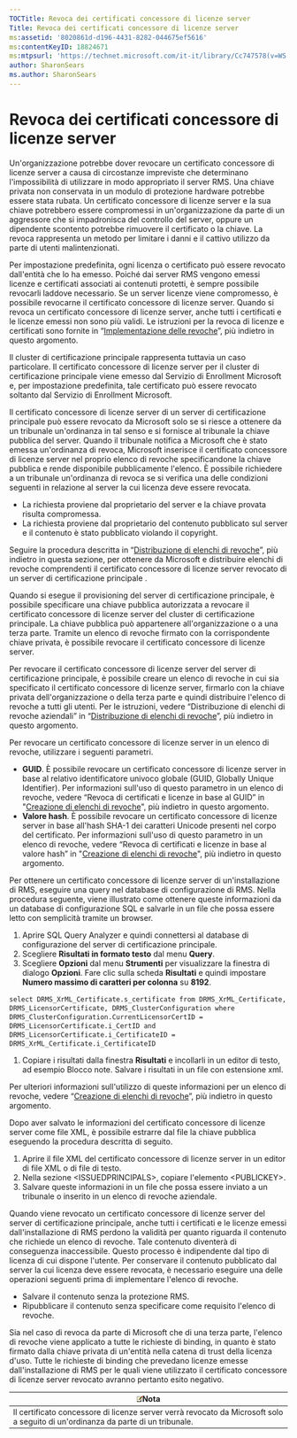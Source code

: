 ```yaml
---
TOCTitle: Revoca dei certificati concessore di licenze server
Title: Revoca dei certificati concessore di licenze server
ms:assetid: '8020861d-d196-4431-8282-044675ef5616'
ms:contentKeyID: 18824671
ms:mtpsurl: 'https://technet.microsoft.com/it-it/library/Cc747578(v=WS.10)'
author: SharonSears
ms.author: SharonSears
---
```


Revoca dei certificati concessore di licenze server
===================================================

Un'organizzazione potrebbe dover revocare un certificato concessore di licenze server a causa di circostanze impreviste che determinano l'impossibilità di utilizzare in modo appropriato il server RMS. Una chiave privata non conservata in un modulo di protezione hardware potrebbe essere stata rubata. Un certificato concessore di licenze server e la sua chiave potrebbero essere compromessi in un'organizzazione da parte di un aggressore che si impadronisca del controllo del server, oppure un dipendente scontento potrebbe rimuovere il certificato o la chiave. La revoca rappresenta un metodo per limitare i danni e il cattivo utilizzo da parte di utenti malintenzionati.

Per impostazione predefinita, ogni licenza o certificato può essere revocato dall'entità che lo ha emesso. Poiché dai server RMS vengono emessi licenze e certificati associati ai contenuti protetti, è sempre possibile revocarli laddove necessario. Se un server licenze viene compromesso, è possibile revocarne il certificato concessore di licenze server. Quando si revoca un certificato concessore di licenze server, anche tutti i certificati e le licenze emessi non sono più validi. Le istruzioni per la revoca di licenze e certificati sono fornite in “[Implementazione delle revoche](https://technet.microsoft.com/4735f060-7197-4ae2-830a-f91bcc4de30a)”, più indietro in questo argomento.

Il cluster di certificazione principale rappresenta tuttavia un caso particolare. Il certificato concessore di licenze server per il cluster di certificazione principale viene emesso dal Servizio di Enrollment Microsoft e, per impostazione predefinita, tale certificato può essere revocato soltanto dal Servizio di Enrollment Microsoft.

Il certificato concessore di licenze server di un server di certificazione principale può essere revocato da Microsoft solo se si riesce a ottenere da un tribunale un'ordinanza in tal senso e si fornisce al tribunale la chiave pubblica del server. Quando il tribunale notifica a Microsoft che è stato emessa un'ordinanza di revoca, Microsoft inserisce il certificato concessore di licenze server nel proprio elenco di revoche specificandone la chiave pubblica e rende disponibile pubblicamente l'elenco. È possibile richiedere a un tribunale un'ordinanza di revoca se si verifica una delle condizioni seguenti in relazione al server la cui licenza deve essere revocata.

-   La richiesta proviene dal proprietario del server e la chiave provata risulta compromessa.
-   La richiesta proviene dal proprietario del contenuto pubblicato sul server e il contenuto è stato pubblicato violando il copyright.

Seguire la procedura descritta in “[Distribuzione di elenchi di revoche](https://technet.microsoft.com/e331338b-66d4-45e4-8d3f-acccf2302ac4)”, più indietro in questa sezione, per ottenere da Microsoft e distribuire elenchi di revoche comprendenti il certificato concessore di licenze server revocato di un server di certificazione principale .

Quando si esegue il provisioning del server di certificazione principale, è possibile specificare una chiave pubblica autorizzata a revocare il certificato concessore di licenze server del cluster di certificazione principale. La chiave pubblica può appartenere all'organizzazione o a una terza parte. Tramite un elenco di revoche firmato con la corrispondente chiave privata, è possibile revocare il certificato concessore di licenze server.

Per revocare il certificato concessore di licenze server del server di certificazione principale, è possibile creare un elenco di revoche in cui sia specificato il certificato concessore di licenze server, firmarlo con la chiave privata dell'organizzazione o della terza parte e quindi distribuire l'elenco di revoche a tutti gli utenti. Per le istruzioni, vedere “Distribuzione di elenchi di revoche aziendali” in “[Distribuzione di elenchi di revoche](https://technet.microsoft.com/e331338b-66d4-45e4-8d3f-acccf2302ac4)”, più indietro in questo argomento.

Per revocare un certificato concessore di licenze server in un elenco di revoche, utilizzare i seguenti parametri.

-   **GUID**. È possibile revocare un certificato concessore di licenze server in base al relativo identificatore univoco globale (GUID, Globally Unique Identifier). Per informazioni sull'uso di questo parametro in un elenco di revoche, vedere “Revoca di certificati e licenze in base al GUID” in "[Creazione di elenchi di revoche](https://technet.microsoft.com/1ef75199-3344-4225-84de-a863a777696a)", più indietro in questo argomento.
-   **Valore hash**. È possibile revocare un certificato concessore di licenze server in base all'hash SHA-1 dei caratteri Unicode presenti nel corpo del certificato. Per informazioni sull'uso di questo parametro in un elenco di revoche, vedere “Revoca di certificati e licenze in base al valore hash” in "[Creazione di elenchi di revoche](https://technet.microsoft.com/1ef75199-3344-4225-84de-a863a777696a)", più indietro in questo argomento.

Per ottenere un certificato concessore di licenze server di un'installazione di RMS, eseguire una query nel database di configurazione di RMS. Nella procedura seguente, viene illustrato come ottenere queste informazioni da un database di configurazione SQL e salvarle in un file che possa essere letto con semplicità tramite un browser.

1.  Aprire SQL Query Analyzer e quindi connettersi al database di configurazione del server di certificazione principale.
2.  Scegliere **Risultati in formato testo** dal menu **Query**.
3.  Scegliere **Opzioni** dal menu **Strumenti** per visualizzare la finestra di dialogo **Opzioni**. Fare clic sulla scheda **Risultati** e quindi impostare **Numero massimo di caratteri per colonna** su **8192**.

```
select DRMS_XrML_Certificate.s_certificate from DRMS_XrML_Certificate, DRMS_LicensorCertificate, DRMS_ClusterConfiguration where DRMS_ClusterConfiguration.CurrentLicensorCertID = DRMS_LicensorCertificate.i_CertID and DRMS_LicensorCertificate.i_CertificateID = DRMS_XrML_Certificate.i_CertificateID
```

1.  Copiare i risultati dalla finestra **Risultati** e incollarli in un editor di testo, ad esempio Blocco note. Salvare i risultati in un file con estensione xml.

Per ulteriori informazioni sull'utilizzo di queste informazioni per un elenco di revoche, vedere “[Creazione di elenchi di revoche](https://technet.microsoft.com/1ef75199-3344-4225-84de-a863a777696a)”, più indietro in questo argomento.

Dopo aver salvato le informazioni del certificato concessore di licenze server come file XML, è possibile estrarre dal file la chiave pubblica eseguendo la procedura descritta di seguito.

1.  Aprire il file XML del certificato concessore di licenze server in un editor di file XML o di file di testo.
2.  Nella sezione &lt;ISSUEDPRINCIPALS&gt;, copiare l'elemento &lt;PUBLICKEY&gt;.
3.  Salvare queste informazioni in un file che possa essere inviato a un tribunale o inserito in un elenco di revoche aziendale.

Quando viene revocato un certificato concessore di licenze server del server di certificazione principale, anche tutti i certificati e le licenze emessi dall'installazione di RMS perdono la validità per quanto riguarda il contenuto che richiede un elenco di revoche. Tale contenuto diventerà di conseguenza inaccessibile. Questo processo è indipendente dal tipo di licenza di cui dispone l'utente. Per conservare il contenuto pubblicato dal server la cui licenza deve essere revocata, è necessario eseguire una delle operazioni seguenti prima di implementare l'elenco di revoche.

-   Salvare il contenuto senza la protezione RMS.
-   Ripubblicare il contenuto senza specificare come requisito l'elenco di revoche.

Sia nel caso di revoca da parte di Microsoft che di una terza parte, l'elenco di revoche viene applicato a tutte le richieste di binding, in quanto è stato firmato dalla chiave privata di un'entità nella catena di trust della licenza d'uso. Tutte le richieste di binding che prevedano licenze emesse dall'installazione di RMS per le quali viene utilizzato il certificato concessore di licenze server revocato avranno pertanto esito negativo.

| ![](/security-updates/images/Cc747578.note(WS.10).gif)Nota                                                            |
|----------------------------------------------------------------------------------------------------------------------------------|
| Il certificato concessore di licenze server verrà revocato da Microsoft solo a seguito di un'ordinanza da parte di un tribunale. |
